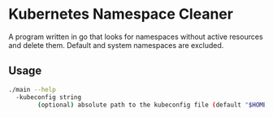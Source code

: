 # Kubernetes Namespace Cleaner
A program written in go that looks for namespaces without active resources and delete them. Default and system namespaces are excluded.

## Usage
```sh
./main --help
  -kubeconfig string
        (optional) absolute path to the kubeconfig file (default "$HOME/.kube/config")
```
